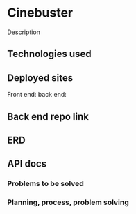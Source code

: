 
# Cinebuster

Description

## Technologies used



## Deployed sites

Front end:
back end:

## Back end repo link

## ERD

## API docs

### Problems to be solved


### Planning, process, problem solving
